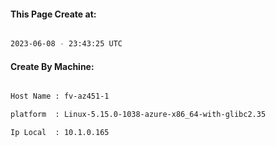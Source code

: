 
   
#### This Page Create at:

```bash

2023-06-08 - 23:43:25 UTC

```

#### Create By Machine:

```bash

Host Name : fv-az451-1

platform  : Linux-5.15.0-1038-azure-x86_64-with-glibc2.35

Ip Local  : 10.1.0.165

```

